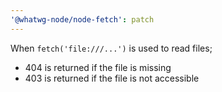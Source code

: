 ```yaml
---
'@whatwg-node/node-fetch': patch
---
```


When `fetch('file:///...')` is used to read files;
- 404 is returned if the file is missing
- 403 is returned if the file is not accessible